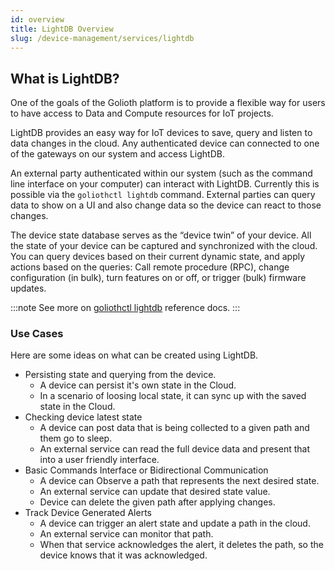 ```yaml
---
id: overview
title: LightDB Overview
slug: /device-management/services/lightdb
---
```


## What is LightDB?

One of the goals of the Golioth platform is to provide a flexible way for users to have access to Data and Compute resources for IoT projects.

LightDB provides an easy way for IoT devices to save, query and listen to data changes in the cloud. Any authenticated device can connected to one of the gateways on our system and access LightDB.

An external party authenticated within our system (such as the command line interface on your computer) can interact with LightDB. Currently this is possible via the `goliothctl lightdb` command. External parties can query data to show on a UI and also change data so the device can react to those changes.

The device state database serves as the “device twin” of your device. All the state of your device can be captured and synchronized with the cloud. You can query devices based on their current dynamic state, and apply actions based on the queries: Call remote procedure (RPC), change configuration (in bulk), turn features on or off, or trigger (bulk) firmware updates.

:::note
See more on [goliothctl lightdb](/reference/command-line-tools/goliothctl/goliothctl_lightdb) reference docs.
:::

### Use Cases

Here are some ideas on what can be created using LightDB.

- Persisting state and querying from the device.
  - A device can persist it's own state in the Cloud.
  - In a scenario of loosing local state, it can sync up with the saved state in the Cloud.
- Checking device latest state
  - A device can post data that is being collected to a given path and them go to sleep.
  - An external service can read the full device data and present that into a user friendly interface.
- Basic Commands Interface or Bidirectional Communication
  - A device can Observe a path that represents the next desired state.
  - An external service can update that desired state value.
  - Device can delete the given path after applying changes.
- Track Device Generated Alerts
  - A device can trigger an alert state and update a path in the cloud.
  - An external service can monitor that path.
  - When that service acknowledges the alert, it deletes the path, so the device knows that it was acknowledged.
